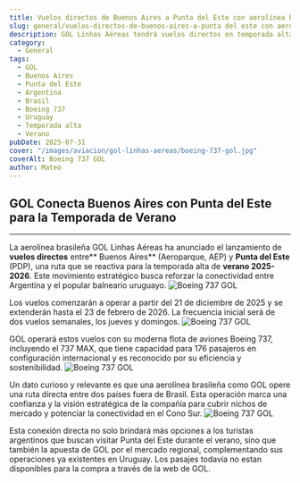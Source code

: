 ```yaml
---
title: Vuelos directos de Buenos Aires a Punta del Este con aerolínea brasilera
slug: general/vuelos-directos-de-buenos-aires-a-punta del este con aerolinea brasilera
description: GOL Linhas Aéreas tendrá vuelos directos en temporada alta.
category:
  - General
tags:
  - GOL
  - Buenos Aires
  - Punta del Este
  - Argentina
  - Brasil
  - Boeing 737
  - Uruguay
  - Temporada alta
  - Verano
pubDate: 2025-07-31
cover: "/images/aviacion/gol-linhas-aereas/boeing-737-gol.jpg"
coverAlt: Boeing 737 GOL
author: Mateo
---
```


## GOL Conecta Buenos Aires con Punta del Este para la Temporada de Verano

***

La aerolínea brasileña GOL Linhas Aéreas ha anunciado el lanzamiento de **vuelos directos** entre** Buenos Aires** (Aeroparque, AEP) y **Punta del Este** (PDP), una ruta que se reactiva para la temporada alta de **verano 2025-2026**. Este movimiento estratégico busca reforzar la conectividad entre Argentina y el popular balneario uruguayo.
<img src="/images/aviacion/gol-linhas-aereas/737-gol.avif" alt="Boeing 737 GOL">

Los vuelos comenzarán a operar a partir del 21 de diciembre de 2025 y se extenderán hasta el 23 de febrero de 2026. La frecuencia inicial será de dos vuelos semanales, los jueves y domingos.
<img src="/images/aviacion/gol-linhas-aereas/avion-gol-boeing.jpg" alt="Boeing 737 GOL">

GOL operará estos vuelos con su moderna flota de aviones Boeing 737, incluyendo el 737 MAX, que tiene capacidad para 176 pasajeros en configuración internacional y es reconocido por su eficiencia y sostenibilidad.
<img src="/images/aviacion/gol-linhas-aereas/boeing-737-max-gol.jpeg" alt="Boeing 737 GOL">

Un dato curioso y relevante es que una aerolínea brasileña como GOL opere una ruta directa entre dos países fuera de Brasil. Esta operación marca una confianza y la visión estratégica de la compañía para cubrir nichos de mercado y potenciar la conectividad en el Cono Sur.
<img src="/images/aviacion/gol-linhas-aereas/boeing-737-gol.jpeg" alt="Boeing 737 GOL">

Esta conexión directa no solo brindará más opciones a los turistas argentinos que buscan visitar Punta del Este durante el verano, sino que también la apuesta de GOL por el mercado regional, complementando sus operaciones ya existentes en Uruguay. Los pasajes todavía no estan disponibles para la compra a través de la web de GOL.
